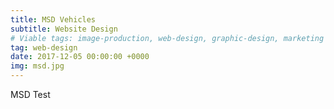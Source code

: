 ```yaml
---
title: MSD Vehicles
subtitle: Website Design
# Viable tags: image-production, web-design, graphic-design, marketing
tag: web-design
date: 2017-12-05 00:00:00 +0000
img: msd.jpg
---
```


MSD Test
